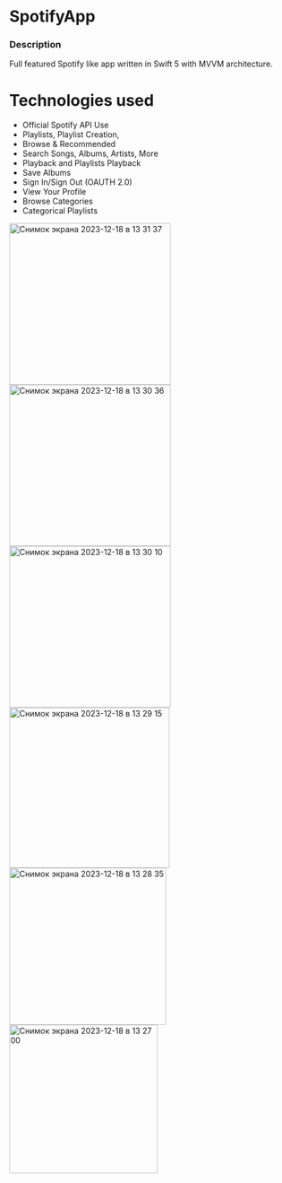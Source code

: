 # SpotifyApp

### Description 
Full featured Spotify like app written in Swift 5 with MVVM architecture.

# Technologies used
 
+ Official Spotify API Use
+ Playlists, Playlist Creation,
+ Browse & Recommended
+ Search Songs, Albums, Artists, More
+ Playback and Playlists Playback
+ Save Albums
+ Sign In/Sign Out (OAUTH 2.0)
+ View Your Profile
+ Browse Categories
+ Categorical Playlists

<img width="288" alt="Снимок экрана 2023-12-18 в 13 31 37" src="https://github.com/DavKochkin/SpotifyApp/assets/122441539/55050344-e277-4bde-866e-7a3b89199502">
<img width="288" alt="Снимок экрана 2023-12-18 в 13 30 36" src="https://github.com/DavKochkin/SpotifyApp/assets/122441539/04674a7d-1c5c-4b12-a5c4-edcc37d6db2a">
<img width="288" alt="Снимок экрана 2023-12-18 в 13 30 10" src="https://github.com/DavKochkin/SpotifyApp/assets/122441539/870e379d-a381-4d7f-8ac3-e7e0523f9ae5">
<img width="286" alt="Снимок экрана 2023-12-18 в 13 29 15" src="https://github.com/DavKochkin/SpotifyApp/assets/122441539/d3aa308a-0c4c-47dd-804f-5d5eb2f651de">
<img width="280" alt="Снимок экрана 2023-12-18 в 13 28 35" src="https://github.com/DavKochkin/SpotifyApp/assets/122441539/dafce36b-e3cd-47ca-8672-ea444f5490d3">
<img width="265" alt="Снимок экрана 2023-12-18 в 13 27 00" src="https://github.com/DavKochkin/SpotifyApp/assets/122441539/fb441340-abcb-4332-bc08-4a7a18cc1499">

